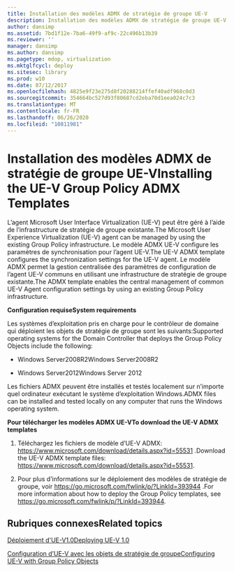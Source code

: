 ```yaml
---
title: Installation des modèles ADMX de stratégie de groupe UE-V
description: Installation des modèles ADMX de stratégie de groupe UE-V
author: dansimp
ms.assetid: 7bd1f12e-7ba6-49f9-af9c-22c496b13b39
ms.reviewer: ''
manager: dansimp
ms.author: dansimp
ms.pagetype: mdop, virtualization
ms.mktglfcycl: deploy
ms.sitesec: library
ms.prod: w10
ms.date: 07/12/2017
ms.openlocfilehash: 4825e9f23e275d8f20288214ffef40adf968c0d3
ms.sourcegitcommit: 354664bc527d93f80687cd2eba70d1eea024c7c3
ms.translationtype: MT
ms.contentlocale: fr-FR
ms.lasthandoff: 06/26/2020
ms.locfileid: "10811981"
---
```

# <span data-ttu-id="9fb5e-103">Installation des modèles ADMX de stratégie de groupe UE-V</span><span class="sxs-lookup"><span data-stu-id="9fb5e-103">Installing the UE-V Group Policy ADMX Templates</span></span>


<span data-ttu-id="9fb5e-104">L’agent Microsoft User Interface Virtualization (UE-V) peut être géré à l’aide de l’infrastructure de stratégie de groupe existante.</span><span class="sxs-lookup"><span data-stu-id="9fb5e-104">The Microsoft User Experience Virtualization (UE-V) agent can be managed by using the existing Group Policy infrastructure.</span></span> <span data-ttu-id="9fb5e-105">Le modèle ADMX UE-V configure les paramètres de synchronisation pour l’agent UE-V.</span><span class="sxs-lookup"><span data-stu-id="9fb5e-105">The UE-V ADMX template configures the synchronization settings for the UE-V agent.</span></span> <span data-ttu-id="9fb5e-106">Le modèle ADMX permet la gestion centralisée des paramètres de configuration de l’agent UE-V communs en utilisant une infrastructure de stratégie de groupe existante.</span><span class="sxs-lookup"><span data-stu-id="9fb5e-106">The ADMX template enables the central management of common UE-V Agent configuration settings by using an existing Group Policy infrastructure.</span></span>

**<span data-ttu-id="9fb5e-107">Configuration requise</span><span class="sxs-lookup"><span data-stu-id="9fb5e-107">System requirements</span></span>**

<span data-ttu-id="9fb5e-108">Les systèmes d’exploitation pris en charge pour le contrôleur de domaine qui déploient les objets de stratégie de groupe sont les suivants:</span><span class="sxs-lookup"><span data-stu-id="9fb5e-108">Supported operating systems for the Domain Controller that deploys the Group Policy Objects include the following:</span></span>

-   <span data-ttu-id="9fb5e-109">Windows Server2008R2</span><span class="sxs-lookup"><span data-stu-id="9fb5e-109">Windows Server2008R2</span></span>

-   <span data-ttu-id="9fb5e-110">Windows Server2012</span><span class="sxs-lookup"><span data-stu-id="9fb5e-110">Windows Server 2012</span></span>

<span data-ttu-id="9fb5e-111">Les fichiers ADMX peuvent être installés et testés localement sur n’importe quel ordinateur exécutant le système d’exploitation Windows.</span><span class="sxs-lookup"><span data-stu-id="9fb5e-111">ADMX files can be installed and tested locally on any computer that runs the Windows operating system.</span></span>

**<span data-ttu-id="9fb5e-112">Pour télécharger les modèles ADMX UE-V</span><span class="sxs-lookup"><span data-stu-id="9fb5e-112">To download the UE-V ADMX templates</span></span>**

1.  <span data-ttu-id="9fb5e-113">Téléchargez les fichiers de modèle d’UE-V ADMX: <https://www.microsoft.com/download/details.aspx?id=55531> .</span><span class="sxs-lookup"><span data-stu-id="9fb5e-113">Download the UE-V ADMX template files: <https://www.microsoft.com/download/details.aspx?id=55531>.</span></span>

2.  <span data-ttu-id="9fb5e-114">Pour plus d’informations sur le déploiement des modèles de stratégie de groupe, voir <https://go.microsoft.com/fwlink/p/?LinkId=393944> .</span><span class="sxs-lookup"><span data-stu-id="9fb5e-114">For more information about how to deploy the Group Policy templates, see <https://go.microsoft.com/fwlink/p/?LinkId=393944>.</span></span>

## <span data-ttu-id="9fb5e-115">Rubriques connexes</span><span class="sxs-lookup"><span data-stu-id="9fb5e-115">Related topics</span></span>


[<span data-ttu-id="9fb5e-116">Déploiement d'UE-V1.0</span><span class="sxs-lookup"><span data-stu-id="9fb5e-116">Deploying UE-V 1.0</span></span>](deploying-ue-v-10.md)

[<span data-ttu-id="9fb5e-117">Configuration d’UE-V avec les objets de stratégie de groupe</span><span class="sxs-lookup"><span data-stu-id="9fb5e-117">Configuring UE-V with Group Policy Objects</span></span>](configuring-ue-v-with-group-policy-objects.md)

 

 






